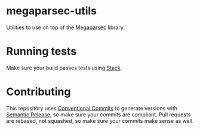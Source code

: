# megaparsec-utils
Utilities to use on top of the
[Megaparsec](https://hackage.haskell.org/package/megaparsec) library.

# Running tests
Make sure your build passes tests using [Stack](https://docs.haskellstack.org/en/stable/).

# Contributing
This repository uses [Conventional
Commits](https://www.conventionalcommits.org/en/v1.0.0/) to generate versions
with [Semantic Release](https://github.com/semantic-release/semantic-release),
so make sure your commits are compliant. Pull requests are rebased, not
squashed, so make sure your commits make sense as well.
